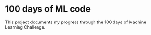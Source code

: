 # 100 days of ML code
This project documents my progress through the 100 days of Machine Learning Challenge.
